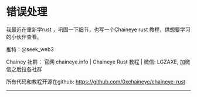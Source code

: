 # 错误处理


我最近在重新学rust ，巩固一下细节，也写一个Chaineye rust 教程，供想要学习的小伙伴查看。

推特：@seek_web3

Chainey 社群： 官网 chaineye.info | Chaineye Rust 教程 | 微信: LGZAXE, 加微信之后拉各社群

所有代码和教程开源在github: https://github.com/0xchaineye/chaineye-rust

-----------------------------------------------------------------------------------------------------------------------------------------------------------
